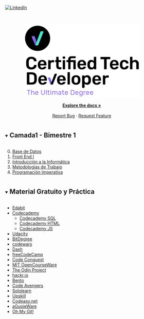 <!--
*** Thanks for checking out the Best-README-Template. If you have a suggestion
*** that would make this better, please fork the repo and create a pull request
*** or simply open an issue with the tag "enhancement".
*** Thanks again! Now go create something AMAZING! :D
***
***
***
*** To avoid retyping too much info. Do a search and replace for the following:
*** github_username, repo_name, twitter_handle, email, project_title, project_description
-->



<!-- PROJECT SHIELDS -->
<!--
*** I'm using markdown "reference style" links for readability.
*** Reference links are enclosed in brackets [ ] instead of parentheses ( ).
*** See the bottom of this document for the declaration of the reference variables
*** for contributors-url, forks-url, etc. This is an optional, concise syntax you may use.
*** https://www.markdownguide.org/basic-syntax/#reference-style-links
-->

[![LinkedIn][linkedin-shield]][linkedin-url]



<!-- PROJECT LOGO -->
<br/>
<p align="center">
  <a href="https://github.com/github_username/repo_name">
    <img src="./logo.png" alt="Logo">
  </a>


  <p align="center">
    <a href="https://github.com/Varesi-code/CTD"><strong>Explore the docs »</strong></a>
    <br />
    <br />
    <a href="https://github.com/Varesi-code/CTD/issues">Report Bug</a>
    ·
    <a href="https://github.com/Varesi-code/CTD/issues">Request Feature</a>
  </p>
</p>



<!-- TABLE OF CONTENTS -->
<details open="open">
  <summary><h2 style="display: inline-block">Camada1 - Bimestre 1 </h2></summary>
  <ol start="0">
    <li>
      <a href="https://github.com/Varesi-code/CTD/tree/main/00-BDD">Base de Datos</a>
    </li>
    <li>
      <a href="https://github.com/Varesi-code/CTD/tree/main/01-Front">Front End I</a>
      <!-- <ul>
        <li><a href="#prerequisites">Prerequisites</a></li>
        <li><a href="#installation">Installation</a></li>
      </ul> -->
    </li>
    <li><a href="https://github.com/Varesi-code/CTD/tree/main/02-Intro">Introducción a la Informática</a></li>
    <li><a href="https://github.com/Varesi-code/CTD/tree/main/03-Metodologias">Metodologías de Trabajo</a></li>
    <li><a href="https://github.com/Varesi-code/CTD/tree/main/04-Progimp">Programación Imperativa</a></li>
    <!-- <li><a href="#license">License</a></li>
    <li><a href="#contact">Contact</a></li>
    <li><a href="#acknowledgements">Acknowledgements</a></li> -->
  </ol>
</details>


<!-- TABLE OF CONTENTS -->
<details open="open">
  <summary><h2 style="display: inline-block"> Material Gratuito y Práctica </h2></summary>
  <ul>
    <li>
      <a href="https://edabit.com/">Edabit</a>
    </li>
    <li>
      <a href="https://www.codecademy.com/explore/sorting-quiz">Codecademy</a>
      <ul>
        <li><a href="https://www.codecademy.com/learn/learn-sql">Codecademy SQL</a></li>
        <li><a href="https://www.codecademy.com/learn/learn-html">Codecademy HTML</a></li>
        <li><a href="https://www.codecademy.com/courses/introduction-to-javascript">Codecademy JS</a></li>
      </ul>
    </li>
    <li><a href="https://classroom.udacity.com/courses/ud803">Udacity</a></li>
    <li><a href="https://www.bitdegree.org/learn/">BitDegree</a></li>
    <li><a href="https://www.codewars.com/">codewars</a></li>
    <li><a href="https://dash.generalassemb.ly/">Dash</a></li>
    <li><a href="https://www.freecodecamp.org/">freeCodeCamp</a></li>
    <li><a href="https://www.codeconquest.com/">Code Conquest</a></li>
    <li><a href="https://ocw.mit.edu/courses/find-by-topic/#cat=engineering&subcat=computerscience">MIT OpenCourseWare</a></li>
    <li><a href="https://www.theodinproject.com/">The Odin Project</a></li>
    <li><a href="https://hackr.io/">hackr.io</a></li>
    <li><a href="https://bento.io/">Bento</a></li>
    <li><a href="https://www.codeavengers.com/">Code Avengers</a></li>
    <li><a href="https://www.sololearn.com/home">Sololearn</a></li>
    <li><a href="https://upskillcourses.com/">Upskill</a></li>
    <li><a href="https://codeasy.net/">Codeasy.net</a></li>
    <li><a href="http://blog.agupieware.com/2014/05/online-learning-bachelors-level.html">aGupieWare</a></li>
    <li><a href="https://ohmygit.org/">Oh My Git!</a></li>
  </ul>
</details>


<!-- MARKDOWN LINKS & IMAGES -->
<!-- https://www.markdownguide.org/basic-syntax/#reference-style-links -->

[linkedin-shield]: https://img.shields.io/badge/-LinkedIn-black.svg?style=for-the-badge&logo=linkedin&colorB=555
[linkedin-url]: https://linkedin.com/in/nataliavaresi

